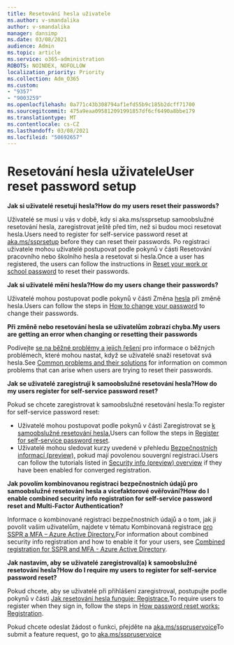 ```yaml
---
title: Resetování hesla uživatele
ms.author: v-smandalika
author: v-smandalika
manager: dansimp
ms.date: 03/08/2021
audience: Admin
ms.topic: article
ms.service: o365-administration
ROBOTS: NOINDEX, NOFOLLOW
localization_priority: Priority
ms.collection: Adm_O365
ms.custom:
- "9357"
- "9003259"
ms.openlocfilehash: 0a771c43b308794af1efd55b9c185b2dcff71700
ms.sourcegitcommit: 475a9eaa095812091991857df6cf6490a8bbe179
ms.translationtype: MT
ms.contentlocale: cs-CZ
ms.lasthandoff: 03/08/2021
ms.locfileid: "50692657"
---
```

# <a name="user-reset-password-setup"></a><span data-ttu-id="84353-102">Resetování hesla uživatele</span><span class="sxs-lookup"><span data-stu-id="84353-102">User reset password setup</span></span>

<span data-ttu-id="84353-103">**Jak si uživatelé resetují hesla?**</span><span class="sxs-lookup"><span data-stu-id="84353-103">**How do my users reset their passwords?**</span></span>

<span data-ttu-id="84353-104">Uživatelé se musí u vás v [](https://mysignins.microsoft.com/security-info) době, kdy si aka.ms/ssprsetup samoobslužné resetování hesla, zaregistrovat ještě před tím, než si budou moci resetovat hesla.</span><span class="sxs-lookup"><span data-stu-id="84353-104">Users need to register for self-service password reset at [aka.ms/ssprsetup](https://mysignins.microsoft.com/security-info) before they can reset their passwords.</span></span> <span data-ttu-id="84353-105">Po registraci uživatele mohou uživatelé postupovat podle [](https://docs.microsoft.com/azure/active-directory/user-help/active-directory-passwords-update-your-own-password) pokynů v části Resetování pracovního nebo školního hesla a resetovat si hesla.</span><span class="sxs-lookup"><span data-stu-id="84353-105">Once a user has registered, the users can follow the instructions in [Reset your work or school password](https://docs.microsoft.com/azure/active-directory/user-help/active-directory-passwords-update-your-own-password) to reset their passwords.</span></span>

<span data-ttu-id="84353-106">**Jak si uživatelé mění hesla?**</span><span class="sxs-lookup"><span data-stu-id="84353-106">**How do my users change their passwords?**</span></span>

<span data-ttu-id="84353-107">Uživatelé mohou postupovat podle pokynů v části Změna [hesla](https://docs.microsoft.com/azure/active-directory/user-help/active-directory-passwords-update-your-own-password) při změně hesla.</span><span class="sxs-lookup"><span data-stu-id="84353-107">Users can follow the steps in [How to change your password](https://docs.microsoft.com/azure/active-directory/user-help/active-directory-passwords-update-your-own-password) to change their passwords.</span></span>

<span data-ttu-id="84353-108">**Při změně nebo resetování hesla se uživatelům zobrazí chyba.**</span><span class="sxs-lookup"><span data-stu-id="84353-108">**My users are getting an error when changing or resetting their passwords**</span></span>

<span data-ttu-id="84353-109">Podívejte [se na běžné problémy a jejich řešení](https://docs.microsoft.com/azure/active-directory/user-help/active-directory-passwords-update-your-own-password) pro informace o běžných problémech, které mohou nastat, když se uživatelé snaží resetovat svá hesla.</span><span class="sxs-lookup"><span data-stu-id="84353-109">See [Common problems and their solutions](https://docs.microsoft.com/azure/active-directory/user-help/active-directory-passwords-update-your-own-password) for information on common problems that can arise when users are trying to reset their passwords.</span></span>

<span data-ttu-id="84353-110">**Jak se uživatelé zaregistrují k samoobslužné resetování hesla?**</span><span class="sxs-lookup"><span data-stu-id="84353-110">**How do my users register for self-service password reset?**</span></span>

<span data-ttu-id="84353-111">Pokud se chcete zaregistrovat k samoobslužné resetování hesla:</span><span class="sxs-lookup"><span data-stu-id="84353-111">To register for self-service password reset:</span></span>

- <span data-ttu-id="84353-112">Uživatelé mohou postupovat podle pokynů v části Zaregistrovat se [k samoobslužné resetování hesla.](https://docs.microsoft.com/azure/active-directory/user-help/active-directory-passwords-reset-register)</span><span class="sxs-lookup"><span data-stu-id="84353-112">Users can follow the steps in [Register for self-service password reset](https://docs.microsoft.com/azure/active-directory/user-help/active-directory-passwords-reset-register).</span></span>
- <span data-ttu-id="84353-113">Uživatelé mohou sledovat kurzy uvedené v přehledu [Bezpečnostních informací (preview),](https://docs.microsoft.com/azure/active-directory/user-help/security-info-setup-signin) pokud mají povolenou souvergní registraci.</span><span class="sxs-lookup"><span data-stu-id="84353-113">Users can follow the tutorials listed in [Security info (preview) overview](https://docs.microsoft.com/azure/active-directory/user-help/security-info-setup-signin) if they have been enabled for converged registration.</span></span>

<span data-ttu-id="84353-114">**Jak povolím kombinovanou registraci bezpečnostních údajů pro samoobslužné resetování hesla a vícefaktorové ověřování?**</span><span class="sxs-lookup"><span data-stu-id="84353-114">**How do I enable combined security info registration for self-service password reset and Multi-Factor Authentication?**</span></span>

<span data-ttu-id="84353-115">Informace o kombinované registraci bezpečnostních údajů a o tom, jak ji povolit vašim uživatelům, najdete v tématu Kombinovaná registrace [pro SSPR a MFA – Azure Active Directory.](https://docs.microsoft.com/azure/active-directory/authentication/concept-registration-mfa-sspr-combined)</span><span class="sxs-lookup"><span data-stu-id="84353-115">For information about combined security info registration and how to enable it for your users, see [Combined registration for SSPR and MFA - Azure Active Directory](https://docs.microsoft.com/azure/active-directory/authentication/concept-registration-mfa-sspr-combined).</span></span>

<span data-ttu-id="84353-116">**Jak nastavím, aby se uživatelé zaregistroval(a) k samoobslužné resetování hesla?**</span><span class="sxs-lookup"><span data-stu-id="84353-116">**How do I require my users to register for self-service password reset?**</span></span>

<span data-ttu-id="84353-117">Pokud chcete, aby se uživatelé při přihlášení zaregistroval, postupujte podle pokynů v části [Jak resetování hesla funguje: Registrace.](https://docs.microsoft.com/azure/active-directory/authentication/concept-sspr-howitworks)</span><span class="sxs-lookup"><span data-stu-id="84353-117">To require users to register when they sign in, follow the steps in [How password reset works: Registration](https://docs.microsoft.com/azure/active-directory/authentication/concept-sspr-howitworks).</span></span>

<span data-ttu-id="84353-118">Pokud chcete odeslat žádost o funkci, přejděte na [aka.ms/sspruservoice](https://feedback.azure.com/forums/169401-azure-active-directory/category/166251-self-service-password-reset)</span><span class="sxs-lookup"><span data-stu-id="84353-118">To submit a feature request, go to [aka.ms/sspruservoice](https://feedback.azure.com/forums/169401-azure-active-directory/category/166251-self-service-password-reset)</span></span>



 












